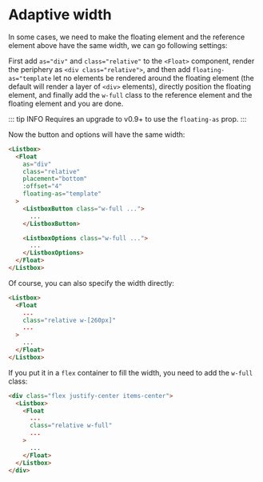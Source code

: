 # Adaptive width

In some cases, we need to make the floating element and the reference element above have the same width, we can go following settings:

First add `as="div"` and `class="relative"` to the `<Float>` component, render the periphery as `<div class="relative">`, and then add `floating-as="template` let no elements be rendered around the floating element (the default will render a layer of `<div>` elements), directly position the floating element, and finally add the `w-full` class to the reference element and the floating element and you are done.

::: tip INFO
Requires an upgrade to v0.9+ to use the `floating-as` prop.
:::

Now the button and options will have the same width:

```html
<Listbox>
  <Float
    as="div"
    class="relative"
    placement="bottom"
    :offset="4"
    floating-as="template"
  >
    <ListboxButton class="w-full ...">
      ...
    </ListboxButton>

    <ListboxOptions class="w-full ...">
      ...
    </ListboxOptions>
  </Float>
</Listbox>
```

Of course, you can also specify the width directly:

```html
<Listbox>
  <Float
    ...
    class="relative w-[260px]"
    ...
  >
    ...
  </Float>
</Listbox>
```

If you put it in a `flex` container to fill the width, you need to add the `w-full` class:

```html
<div class="flex justify-center items-center">
  <Listbox>
    <Float
      ...
      class="relative w-full"
      ...
    >
      ...
    </Float>
  </Listbox>
</div>
```
